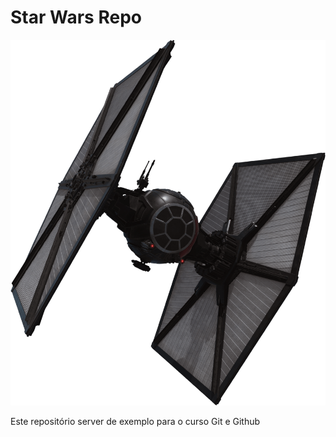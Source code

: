 # Star Wars Repo

![](tiefighter.png)

Este repositório server de exemplo para o curso Git e Github
